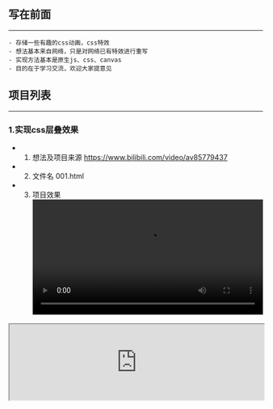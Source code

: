 ## 写在前面
---
    - 存储一些有趣的css动画，css特效
    - 想法基本来自网络，只是对网络已有特效进行重写
    - 实现方法基本是原生js、css、canvas
    - 目的在于学习交流，欢迎大家提意见
## 项目列表
---
### 1.实现css层叠效果
- 1. 想法及项目来源
https://www.bilibili.com/video/av85779437
- 2. 文件名
001.html
- 3. 项目效果
<video src="http://files.qianduan.ltd/001.mp4" width='100%'></video>
<iframe  width=100% src="http://files.qianduan.ltd/001.mp4">
